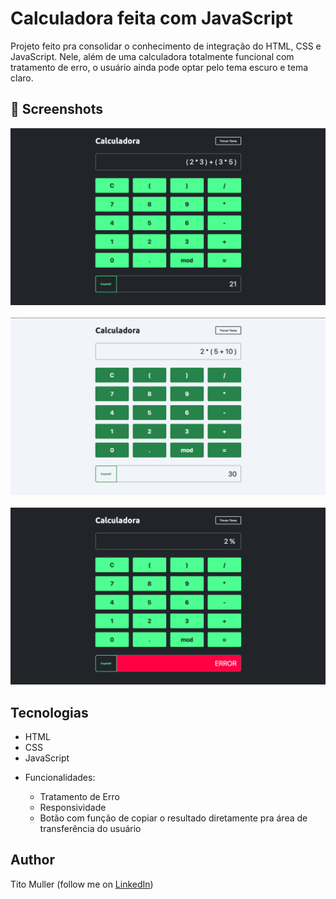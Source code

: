 # Calculadora feita com JavaScript
Projeto feito pra consolidar o conhecimento de integração do HTML, CSS e JavaScript. Nele, além de uma calculadora totalmente funcional com tratamento de erro, o usuário ainda pode optar pelo tema escuro e tema claro.

## :camera_flash: Screenshots
<!-- You can add more screenshots here if you like -->
<img src="/printsGitHub/CalculatorJS1.png" width="1080">
&emsp;
<img src="/printsGitHub/CalculatorJS2.png" width="1080">
&emsp;
<img src="/printsGitHub/CalculatorJS3.png" width="1080">

## Tecnologias
* HTML
* CSS
* JavaScript

- Funcionalidades:
  
    - Tratamento de Erro
    - Responsividade
    - Botão com função de copiar o resultado diretamente pra área de transferência do usuário

## Author
Tito Muller (follow me on [LinkedIn](https://www.linkedin.com/in/joao-vittor-muller-99142b13a/))
